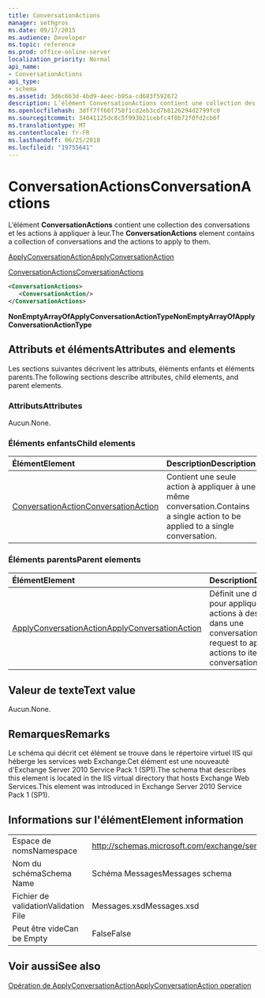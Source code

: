 ```yaml
---
title: ConversationActions
manager: sethgros
ms.date: 09/17/2015
ms.audience: Developer
ms.topic: reference
ms.prod: office-online-server
localization_priority: Normal
api_name:
- ConversationActions
api_type:
- schema
ms.assetid: 3d6c663d-4bd9-4eec-b95a-cd683f592672
description: L’élément ConversationActions contient une collection des conversations et les actions à appliquer à leur.
ms.openlocfilehash: 3dff7ff66f758f1cd2eb3cd7b8126294d2799fc0
ms.sourcegitcommit: 34041125dc8c5f993b21cebfc4f8b72f0fd2cb6f
ms.translationtype: MT
ms.contentlocale: fr-FR
ms.lasthandoff: 06/25/2018
ms.locfileid: "19755641"
---
```

# <a name="conversationactions"></a><span data-ttu-id="13bfb-103">ConversationActions</span><span class="sxs-lookup"><span data-stu-id="13bfb-103">ConversationActions</span></span>

<span data-ttu-id="13bfb-104">L’élément **ConversationActions** contient une collection des conversations et les actions à appliquer à leur.</span><span class="sxs-lookup"><span data-stu-id="13bfb-104">The **ConversationActions** element contains a collection of conversations and the actions to apply to them.</span></span> 
  
[<span data-ttu-id="13bfb-105">ApplyConversationAction</span><span class="sxs-lookup"><span data-stu-id="13bfb-105">ApplyConversationAction</span></span>](applyconversationaction.md)
  
[<span data-ttu-id="13bfb-106">ConversationActions</span><span class="sxs-lookup"><span data-stu-id="13bfb-106">ConversationActions</span></span>](conversationactions.md)
  
```XML
<ConversationActions>
   <ConversationAction/>
</ConversationActions>
```

 <span data-ttu-id="13bfb-107">**NonEmptyArrayOfApplyConversationActionType**</span><span class="sxs-lookup"><span data-stu-id="13bfb-107">**NonEmptyArrayOfApplyConversationActionType**</span></span>
## <a name="attributes-and-elements"></a><span data-ttu-id="13bfb-108">Attributs et éléments</span><span class="sxs-lookup"><span data-stu-id="13bfb-108">Attributes and elements</span></span>

<span data-ttu-id="13bfb-109">Les sections suivantes décrivent les attributs, éléments enfants et éléments parents.</span><span class="sxs-lookup"><span data-stu-id="13bfb-109">The following sections describe attributes, child elements, and parent elements.</span></span>
  
### <a name="attributes"></a><span data-ttu-id="13bfb-110">Attributs</span><span class="sxs-lookup"><span data-stu-id="13bfb-110">Attributes</span></span>

<span data-ttu-id="13bfb-111">Aucun.</span><span class="sxs-lookup"><span data-stu-id="13bfb-111">None.</span></span>
  
### <a name="child-elements"></a><span data-ttu-id="13bfb-112">Éléments enfants</span><span class="sxs-lookup"><span data-stu-id="13bfb-112">Child elements</span></span>

|<span data-ttu-id="13bfb-113">**Élément**</span><span class="sxs-lookup"><span data-stu-id="13bfb-113">**Element**</span></span>|<span data-ttu-id="13bfb-114">**Description**</span><span class="sxs-lookup"><span data-stu-id="13bfb-114">**Description**</span></span>|
|:-----|:-----|
|[<span data-ttu-id="13bfb-115">ConversationAction</span><span class="sxs-lookup"><span data-stu-id="13bfb-115">ConversationAction</span></span>](conversationaction.md) <br/> |<span data-ttu-id="13bfb-116">Contient une seule action à appliquer à une même conversation.</span><span class="sxs-lookup"><span data-stu-id="13bfb-116">Contains a single action to be applied to a single conversation.</span></span>  <br/> |
   
### <a name="parent-elements"></a><span data-ttu-id="13bfb-117">Éléments parents</span><span class="sxs-lookup"><span data-stu-id="13bfb-117">Parent elements</span></span>

|<span data-ttu-id="13bfb-118">**Élément**</span><span class="sxs-lookup"><span data-stu-id="13bfb-118">**Element**</span></span>|<span data-ttu-id="13bfb-119">**Description**</span><span class="sxs-lookup"><span data-stu-id="13bfb-119">**Description**</span></span>|
|:-----|:-----|
|[<span data-ttu-id="13bfb-120">ApplyConversationAction</span><span class="sxs-lookup"><span data-stu-id="13bfb-120">ApplyConversationAction</span></span>](applyconversationaction.md) <br/> |<span data-ttu-id="13bfb-121">Définit une demande pour appliquer des actions à des éléments dans une conversation.</span><span class="sxs-lookup"><span data-stu-id="13bfb-121">Defines a request to apply actions to items in a conversation.</span></span>  <br/> |
   
## <a name="text-value"></a><span data-ttu-id="13bfb-122">Valeur de texte</span><span class="sxs-lookup"><span data-stu-id="13bfb-122">Text value</span></span>

<span data-ttu-id="13bfb-123">Aucun.</span><span class="sxs-lookup"><span data-stu-id="13bfb-123">None.</span></span>
  
## <a name="remarks"></a><span data-ttu-id="13bfb-124">Remarques</span><span class="sxs-lookup"><span data-stu-id="13bfb-124">Remarks</span></span>

<span data-ttu-id="13bfb-125">Le schéma qui décrit cet élément se trouve dans le répertoire virtuel IIS qui héberge les services web Exchange.Cet élément est une nouveauté d'Exchange Server 2010 Service Pack 1 (SP1).</span><span class="sxs-lookup"><span data-stu-id="13bfb-125">The schema that describes this element is located in the IIS virtual directory that hosts Exchange Web Services.This element was introduced in Exchange Server 2010 Service Pack 1 (SP1).</span></span>
  
## <a name="element-information"></a><span data-ttu-id="13bfb-126">Informations sur l'élément</span><span class="sxs-lookup"><span data-stu-id="13bfb-126">Element information</span></span>

|||
|:-----|:-----|
|<span data-ttu-id="13bfb-127">Espace de noms</span><span class="sxs-lookup"><span data-stu-id="13bfb-127">Namespace</span></span>  <br/> |http://schemas.microsoft.com/exchange/services/2006/messages  <br/> |
|<span data-ttu-id="13bfb-128">Nom du schéma</span><span class="sxs-lookup"><span data-stu-id="13bfb-128">Schema Name</span></span>  <br/> |<span data-ttu-id="13bfb-129">Schéma Messages</span><span class="sxs-lookup"><span data-stu-id="13bfb-129">Messages schema</span></span>  <br/> |
|<span data-ttu-id="13bfb-130">Fichier de validation</span><span class="sxs-lookup"><span data-stu-id="13bfb-130">Validation File</span></span>  <br/> |<span data-ttu-id="13bfb-131">Messages.xsd</span><span class="sxs-lookup"><span data-stu-id="13bfb-131">Messages.xsd</span></span>  <br/> |
|<span data-ttu-id="13bfb-132">Peut être vide</span><span class="sxs-lookup"><span data-stu-id="13bfb-132">Can be Empty</span></span>  <br/> |<span data-ttu-id="13bfb-133">False</span><span class="sxs-lookup"><span data-stu-id="13bfb-133">False</span></span>  <br/> |
   
## <a name="see-also"></a><span data-ttu-id="13bfb-134">Voir aussi</span><span class="sxs-lookup"><span data-stu-id="13bfb-134">See also</span></span>



[<span data-ttu-id="13bfb-135">Opération de ApplyConversationAction</span><span class="sxs-lookup"><span data-stu-id="13bfb-135">ApplyConversationAction operation</span></span>](applyconversationaction-operation.md)

